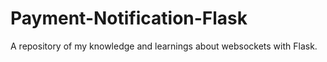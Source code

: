 # Payment-Notification-Flask
 A repository of my knowledge and learnings about websockets with Flask.
